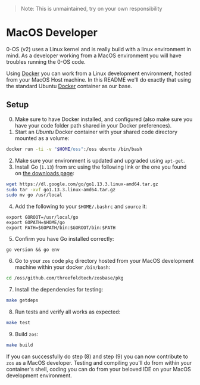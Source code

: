 > Note: This is unmaintained, try on your own responsibility

# MacOS Developer

0-OS (v2) uses a Linux kernel and is really build with a linux environment in mind.
As a developer working from a MacOS environment you will have troubles running the 0-OS code.

Using [Docker][docker] you can work from a Linux development environment, hosted from your MacOS Host machine.
In this README we'll do exactly that using the standard Ubuntu [Docker][docker] container as our base.

## Setup

0. Make sure to have Docker installed, and configured (also make sure you have your code folder path shared in your Docker preferences).
1. Start an _Ubuntu_ Docker container with your shared code directory mounted as a volume:

```bash
docker run -ti -v "$HOME/oss":/oss ubuntu /bin/bash
```

2. Make sure your environment is updated and upgraded using `apt-get`.
3. Install Go (`1.13`) from src using the following link or the one you found on [the downloads page](https://golang.org/dl/):

```bash
wget https://dl.google.com/go/go1.13.3.linux-amd64.tar.gz
sudo tar -xvf go1.13.3.linux-amd64.tar.gz
sudo mv go /usr/local
```

4. Add the following to your `$HOME/.bashrc` and `source` it:

```vim
export GOROOT=/usr/local/go
export GOPATH=$HOME/go
export PATH=$GOPATH/bin:$GOROOT/bin:$PATH
```

5. Confirm you have Go installed correctly:

```
go version && go env
```

6. Go to your `zos` code `pkg` directory hosted from your MacOS development machine within your docker `/bin/bash`:

```bash
cd /oss/github.com/threefoldtech/zosbase/pkg
```

7. Install the dependencies for testing:

```bash
make getdeps
```

8. Run tests and verify all works as expected:

```bash
make test
```

9. Build `zos`:

```bash
make build
```

If you can successfully do step (8) and step (9) you
can now contribute to `zos` as a MacOS developer.
Testing and compiling you'll do from within your container's shell,
coding you can do from your beloved IDE on your MacOS development environment.

[docker]: https://www.docker.com
